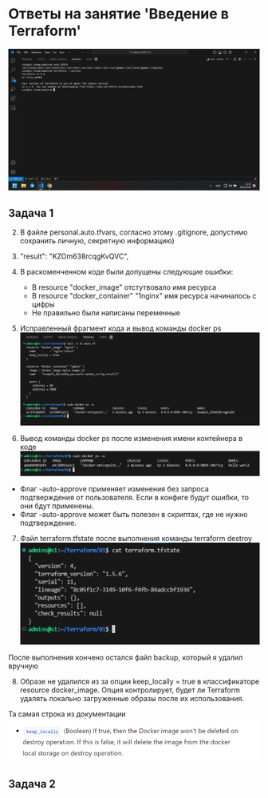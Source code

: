 # Ответы на занятие 'Введение в Terraform'

![terraform_version](https://github.com/mimimimimimimimimimimi/terraform/raw/main/01/files/terraform.png)

## Задача 1
2. В файле personal.auto.tfvars, согласно этому .gitignore, допустимо сохранить личную, секретную информацию)

3. "result": "KZOm638rcqgKvQVC",

4. В раскоменченном коде были допущены следующие ошибки:
	- В resource "docker_image"  отстутвовало имя ресурса
	- В resource "docker_container" "1nginx" имя ресурса начиналось с цифры
	- Не правильно были написаны переменные

5. Исправленный фрагмент кода и вывод команды docker ps
![image](https://github.com/mimimimimimimimimimimi/terraform/raw/main/01/files/5_punkt.png)

6. Вывод команды docker ps после изменения имени контейнера в коде
![image](https://github.com/mimimimimimimimimimimi/terraform/raw/main/01/files/6_punkt.png)

- Флаг -auto-approve применяет изменения без запроса подтверждения от пользователя. Если в конфиге будут ошибки, то они бдут применены.
- Флаг -auto-approve может быть полезен в скриптах, где не нужно подтверждение.

7. Файл terraform.tfstate после выполнения команды terraform destroy
![image](https://github.com/mimimimimimimimimimimi/terraform/raw/main/01/files/7_punkt.png)

После выполнения кончено остался файл backup, который я удалил вручную

8. Образе не удалился из за опции keep_locally = true в классификаторе resource docker_image. Опция контролирует, будет ли Terraform удалять локально загруженные образы после их использования.

Та самая строка из документации
![image](https://github.com/mimimimimimimimimimimi/terraform/raw/main/01/files/8_punkt.png)


## Задача 2
